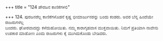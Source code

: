 +++
title = "124 ಪೌರಜನ ಕಾಣಿಕೆಗಳಲಿ"

+++
124. ಪುರಜನರೆಲ್ಲ ಕಾಣಿಕೆಗಳೊಡನೆ ಕೃಷ್ಣ ಭೀಮಾರ್ಜುನರನ್ನು ಬಂದು ಕಂಡರು. ಅವರ ಬೆನ್ನ ಹಿಂದೆಯೇ ರಾಜರುಗಳೆಲ್ಲ   
ಬಂದರು. ಘೋರವಾದದ್ದು ಕಳೆದುಹೋಯಿತು. ನಮ್ಮ ಕಾರಾಗೃಹವಾಸ ಮುಕ್ತವಾಯಿತು. ನಿಮಗೆ ಪ್ರತಿಯಾಗಿ ನಾವೇನು ಉಪಕಾರ ಮಾಡೋಣ ಎಂದು ರಾಜರುಗಳು ಕೈ ಮುಗಿದುಕೊಂಡು ಬೇಡಿದರು.